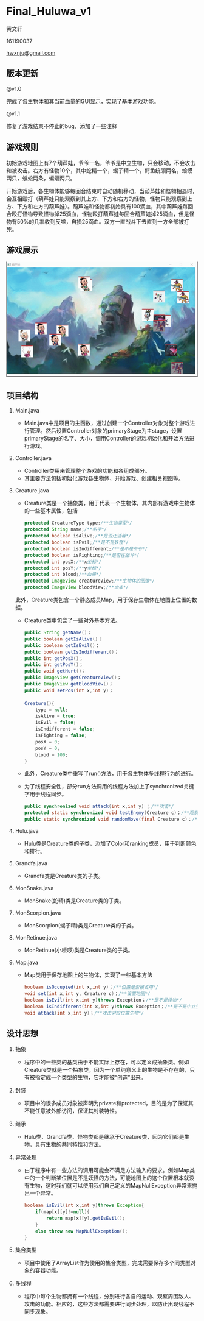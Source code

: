 # Final_Huluwa_v1

黄文轩

161190037

hwxnju@gmail.com

## 版本更新

@v1.0

完成了各生物体和其当前血量的GUI显示，实现了基本游戏功能。

@v1.1

修复了游戏结束不停止的bug，添加了一些注释

## 游戏规则

初始游戏地图上有7个葫芦娃，爷爷一名，爷爷是中立生物，只会移动，不会攻击和被攻击。右方有怪物10个，其中蛇精一个，蝎子精一个，鳄鱼统领两名，蛤蟆两只，蜈蚣两条，蝙蝠两只。

开始游戏后，各生物体能够每回合结束时自动随机移动，当葫芦娃和怪物相遇时，会互相殴打（葫芦娃只能观察到其上方、下方和右方的怪物，怪物只能观察到上方、下方和左方的葫芦娃）。葫芦娃和怪物都初始具有100滴血，其中葫芦娃每回合殴打怪物导致怪物掉25滴血，怪物殴打葫芦娃每回合葫芦娃掉25滴血，但是怪物有50%的几率收到反噬，自损25滴血。双方一直战斗下去直到一方全部被打死。

## 游戏展示
	
![](https://raw.githubusercontent.com/hwxnju/Final_Huluwa_v1/master/src/main/resources/v1.0.gif)

## 项目结构

1. Main.java

   - Main.java中是项目的主函数，通过创建一个Controller对象对整个游戏进行管理。然后设置Controller对象的primaryStage为主stage，设置primaryStage的名字、大小，调用Controller的游戏初始化和开始方法进行游戏。

2. Controller.java

   - Controller类用来管理整个游戏的功能和各组成部分。
   - 其主要方法包括初始化游戏各生物体、开始游戏、创建相关视图等。

3. Creature.java

   - Creature类是一个抽象类，用于代表一个生物体，其内部有游戏中生物体的一些基本属性，包括

     ```java
     protected CreatureType type;/**生物类型*/
     protected String name;/**名字*/
     protected boolean isAlive;/**是否还活着*/
     protected boolean isEvil;/**是不是妖怪*/
     protected boolean isIndifferent;/**是不是爷爷*/
     protected boolean isFighting;/**是否在战斗*/
     protected int posX;/**x坐标*/
     protected int posY;/**y坐标*/
     protected int blood;/**血量*/
     protected ImageView creatureView;/**生物体的图像*/
     protected ImageView bloodView;/**血条*/
     ```

   此外，Creature类包含一个静态成员Map，用于保存生物体在地图上位置的数据。

   - Creature类中包含了一些对外基本方法。

     ```java
     public String getName()；
     public boolean getIsAlive()；
     public boolean getIsEvil()；
     public boolean getIsIndifferent()；
     public int getPosX()；
     public int getPosY()；
     public void getHurt()；
     public ImageView getCreatureView()；
     public ImageView getBloodView()；
     public void setPos(int x,int y)；
     
     Creature(){
         type = null;
         isAlive = true;
         isEvil = false;
         isIndifferent = false;
         isFighting = false;
         posX = 0;
         posY = 0;
         blood = 100;
     }
     ```

   - 此外，Creature类中重写了run()方法，用于各生物体多线程行为的进行。

   - 为了线程安全性，部分run方法调用的线程方法加上了synchronized关键字用于线程同步。

     ```java
     public synchronized void attack(int x,int y) ；/**攻击*/
     protected static synchronized void testEnemy(Creature c)；/**观察周围是不是有敌人*/
     public static synchronized void randomMove(final Creature c)；/**随机移动*/
     ```

4. Hulu.java

   - Hulu类是Creature类的子类，添加了Color和ranking成员，用于判断颜色和排行。

5. Grandfa.java

   - Grandfa类是Creature类的子类。

6. MonSnake.java

   - MonSnake(蛇精)类是Creature类的子类。

7. MonScorpion.java

   - MonScorpion(蝎子精)类是Creature类的子类。

8. MonRetinue.java

   - MonRetinue(小喽啰)类是Creature类的子类。

9. Map.java

   - Map类用于保存地图上的生物体，实现了一些基本方法

     ```java
     boolean isOccupied(int x,int y)；/**位置是否被占用*/
     void set(int x,int y, Creature c)；/**设置地图*/
     boolean isEvil(int x,int y)throws Exception；/**是不是怪物*/
     boolean isIndifferent(int x,int y)throws Exception；/**是不是中立生物*/
     void attack(int x,int y)；/**攻击对应位置生物*/
     ```



## 设计思想

1. 抽象

   - 程序中的一些类的基类由于不能实际上存在，可以定义成抽象类。例如Creature类就是一个抽象类，因为一个单纯意义上的生物是不存在的，只有被指定成一个类型的生物，它才能被“创造”出来。

2. 封装

   - 项目中的很多成员对象被声明为private和protected，目的是为了保证其不能任意被外部访问，保证其封装特性。

3. 继承

   - Hulu类、Grandfa类、怪物类都是继承于Creature类，因为它们都是生物，具有生物的共同特性和方法。

4. 异常处理

   - 由于程序中有一些方法的调用可能会不满足方法输入的要求。例如Map类中的一个判断某位置是不是妖怪的方法，可能地图上的这个位置根本就没有生物，这时我们就可以使用我们自己定义的MapNullException异常来抛出一个异常。

     ```java
     boolean isEvil(int x,int y)throws Exception{
         if(map[x][y]!=null){
             return map[x][y].getIsEvil();
         }
         else throw new MapNullException();
     }
     ```

5. 集合类型

   - 项目中使用了ArrayList作为使用的集合类型，完成需要保存多个同类型对象的容器功能。

6. 多线程

   - 程序中每个生物都拥有一个线程，分别进行各自的运动、观察周围敌人、攻击的功能。相应的，这些方法都需要进行同步处理，以防止出现线程不同步现象。
